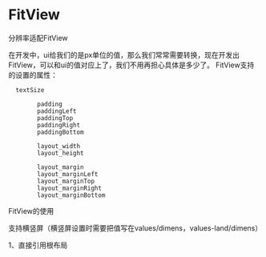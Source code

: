 # FitView
分辨率适配FitView

在开发中，ui给我们的是px单位的值，那么我们常常需要转换，现在开发出FitView，可以和ui的值对应上了，我们不用再担心具体是多少了。
FitView支持的设置的属性：

      textSize

			padding
			paddingLeft
			paddingTop
			paddingRight
			paddingBottom

			layout_width
			layout_height
			
			layout_margin
			layout_marginLeft
			layout_marginTop
			layout_marginRight
			layout_marginBottom

FitView的使用

支持横竖屏（横竖屏设置时需要把值写在values/dimens，values-land/dimens）

1、直接引用根布局
   
